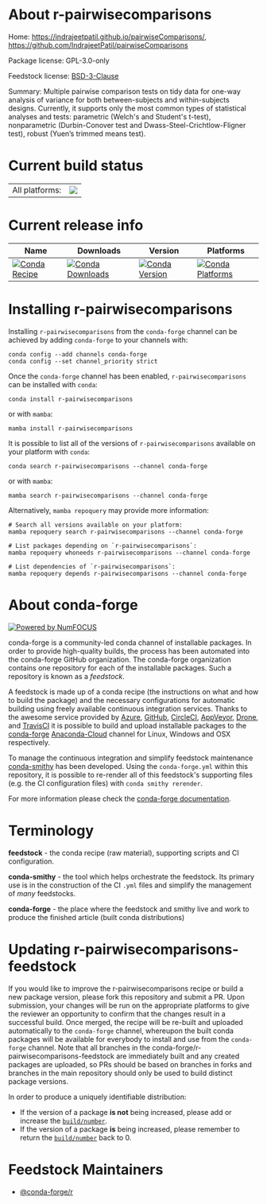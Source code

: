 About r-pairwisecomparisons
===========================

Home: https://indrajeetpatil.github.io/pairwiseComparisons/, https://github.com/IndrajeetPatil/pairwiseComparisons

Package license: GPL-3.0-only

Feedstock license: [BSD-3-Clause](https://github.com/conda-forge/r-pairwisecomparisons-feedstock/blob/main/LICENSE.txt)

Summary: Multiple pairwise comparison tests on tidy data for one-way analysis of variance for both between-subjects and within-subjects designs. Currently, it supports only the most common types of statistical analyses and tests: parametric (Welch's and Student's t-test), nonparametric (Durbin-Conover test and Dwass-Steel-Crichtlow-Fligner test), robust (Yuen’s trimmed means test).

Current build status
====================


<table><tr><td>All platforms:</td>
    <td>
      <a href="https://dev.azure.com/conda-forge/feedstock-builds/_build/latest?definitionId=7810&branchName=main">
        <img src="https://dev.azure.com/conda-forge/feedstock-builds/_apis/build/status/r-pairwisecomparisons-feedstock?branchName=main">
      </a>
    </td>
  </tr>
</table>

Current release info
====================

| Name | Downloads | Version | Platforms |
| --- | --- | --- | --- |
| [![Conda Recipe](https://img.shields.io/badge/recipe-r--pairwisecomparisons-green.svg)](https://anaconda.org/conda-forge/r-pairwisecomparisons) | [![Conda Downloads](https://img.shields.io/conda/dn/conda-forge/r-pairwisecomparisons.svg)](https://anaconda.org/conda-forge/r-pairwisecomparisons) | [![Conda Version](https://img.shields.io/conda/vn/conda-forge/r-pairwisecomparisons.svg)](https://anaconda.org/conda-forge/r-pairwisecomparisons) | [![Conda Platforms](https://img.shields.io/conda/pn/conda-forge/r-pairwisecomparisons.svg)](https://anaconda.org/conda-forge/r-pairwisecomparisons) |

Installing r-pairwisecomparisons
================================

Installing `r-pairwisecomparisons` from the `conda-forge` channel can be achieved by adding `conda-forge` to your channels with:

```
conda config --add channels conda-forge
conda config --set channel_priority strict
```

Once the `conda-forge` channel has been enabled, `r-pairwisecomparisons` can be installed with `conda`:

```
conda install r-pairwisecomparisons
```

or with `mamba`:

```
mamba install r-pairwisecomparisons
```

It is possible to list all of the versions of `r-pairwisecomparisons` available on your platform with `conda`:

```
conda search r-pairwisecomparisons --channel conda-forge
```

or with `mamba`:

```
mamba search r-pairwisecomparisons --channel conda-forge
```

Alternatively, `mamba repoquery` may provide more information:

```
# Search all versions available on your platform:
mamba repoquery search r-pairwisecomparisons --channel conda-forge

# List packages depending on `r-pairwisecomparisons`:
mamba repoquery whoneeds r-pairwisecomparisons --channel conda-forge

# List dependencies of `r-pairwisecomparisons`:
mamba repoquery depends r-pairwisecomparisons --channel conda-forge
```


About conda-forge
=================

[![Powered by
NumFOCUS](https://img.shields.io/badge/powered%20by-NumFOCUS-orange.svg?style=flat&colorA=E1523D&colorB=007D8A)](https://numfocus.org)

conda-forge is a community-led conda channel of installable packages.
In order to provide high-quality builds, the process has been automated into the
conda-forge GitHub organization. The conda-forge organization contains one repository
for each of the installable packages. Such a repository is known as a *feedstock*.

A feedstock is made up of a conda recipe (the instructions on what and how to build
the package) and the necessary configurations for automatic building using freely
available continuous integration services. Thanks to the awesome service provided by
[Azure](https://azure.microsoft.com/en-us/services/devops/), [GitHub](https://github.com/),
[CircleCI](https://circleci.com/), [AppVeyor](https://www.appveyor.com/),
[Drone](https://cloud.drone.io/welcome), and [TravisCI](https://travis-ci.com/)
it is possible to build and upload installable packages to the
[conda-forge](https://anaconda.org/conda-forge) [Anaconda-Cloud](https://anaconda.org/)
channel for Linux, Windows and OSX respectively.

To manage the continuous integration and simplify feedstock maintenance
[conda-smithy](https://github.com/conda-forge/conda-smithy) has been developed.
Using the ``conda-forge.yml`` within this repository, it is possible to re-render all of
this feedstock's supporting files (e.g. the CI configuration files) with ``conda smithy rerender``.

For more information please check the [conda-forge documentation](https://conda-forge.org/docs/).

Terminology
===========

**feedstock** - the conda recipe (raw material), supporting scripts and CI configuration.

**conda-smithy** - the tool which helps orchestrate the feedstock.
                   Its primary use is in the construction of the CI ``.yml`` files
                   and simplify the management of *many* feedstocks.

**conda-forge** - the place where the feedstock and smithy live and work to
                  produce the finished article (built conda distributions)


Updating r-pairwisecomparisons-feedstock
========================================

If you would like to improve the r-pairwisecomparisons recipe or build a new
package version, please fork this repository and submit a PR. Upon submission,
your changes will be run on the appropriate platforms to give the reviewer an
opportunity to confirm that the changes result in a successful build. Once
merged, the recipe will be re-built and uploaded automatically to the
`conda-forge` channel, whereupon the built conda packages will be available for
everybody to install and use from the `conda-forge` channel.
Note that all branches in the conda-forge/r-pairwisecomparisons-feedstock are
immediately built and any created packages are uploaded, so PRs should be based
on branches in forks and branches in the main repository should only be used to
build distinct package versions.

In order to produce a uniquely identifiable distribution:
 * If the version of a package **is not** being increased, please add or increase
   the [``build/number``](https://docs.conda.io/projects/conda-build/en/latest/resources/define-metadata.html#build-number-and-string).
 * If the version of a package **is** being increased, please remember to return
   the [``build/number``](https://docs.conda.io/projects/conda-build/en/latest/resources/define-metadata.html#build-number-and-string)
   back to 0.

Feedstock Maintainers
=====================

* [@conda-forge/r](https://github.com/conda-forge/r/)

